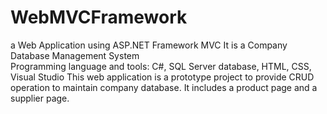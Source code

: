 # WebMVCFramework
a Web Application using ASP.NET Framework MVC 
It is a Company Database Management System                                
Programming language and tools: C#, SQL Server database, HTML, CSS, Visual Studio
This web application is a prototype project to provide CRUD operation to maintain company database. It includes a product page and a supplier page.
